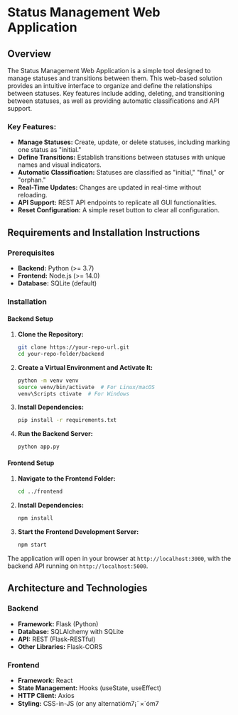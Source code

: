 
# Status Management Web Application

## Overview

The Status Management Web Application is a simple tool designed to manage statuses and transitions between them. This web-based solution provides an intuitive interface to organize and define the relationships between statuses. Key features include adding, deleting, and transitioning between statuses, as well as providing automatic classifications and API support.

### Key Features:

- **Manage Statuses:** Create, update, or delete statuses, including marking one status as "initial."
- **Define Transitions:** Establish transitions between statuses with unique names and visual indicators.
- **Automatic Classification:** Statuses are classified as "initial," "final," or "orphan."
- **Real-Time Updates:** Changes are updated in real-time without reloading.
- **API Support:** REST API endpoints to replicate all GUI functionalities.
- **Reset Configuration:** A simple reset button to clear all configuration.

## Requirements and Installation Instructions

### Prerequisites

- **Backend:** Python (>= 3.7)
- **Frontend:** Node.js (>= 14.0)
- **Database:** SQLite (default)

### Installation

#### Backend Setup

1. **Clone the Repository:**  
   ```bash
   git clone https://your-repo-url.git
   cd your-repo-folder/backend
   ```

2. **Create a Virtual Environment and Activate It:**  
   ```bash
   python -m venv venv
   source venv/bin/activate  # For Linux/macOS
   venv\Scripts ctivate  # For Windows
   ```

3. **Install Dependencies:**  
   ```bash
   pip install -r requirements.txt
   ```

4. **Run the Backend Server:**  
   ```bash
   python app.py
   ```

#### Frontend Setup

1. **Navigate to the Frontend Folder:**  
   ```bash
   cd ../frontend
   ```

2. **Install Dependencies:**  
   ```bash
   npm install
   ```

3. **Start the Frontend Development Server:**  
   ```bash
   npm start
   ```

The application will open in your browser at `http://localhost:3000`, with the backend API running on `http://localhost:5000`.

## Architecture and Technologies

### Backend

- **Framework:** Flask (Python)
- **Database:** SQLAlchemy with SQLite
- **API:** REST (Flask-RESTful)
- **Other Libraries:** Flask-CORS

### Frontend

- **Framework:** React
- **State Management:** Hooks (useState, useEffect)
- **HTTP Client:** Axios
- **Styling:** CSS-in-JS (or any alternatióm7¡¨×´óm7